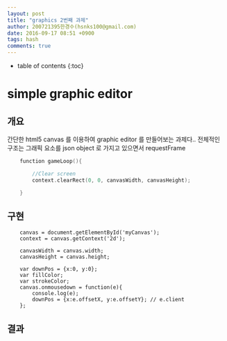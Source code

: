 ```yaml
---
layout: post
title: "graphics 2번째 과제"
author: 200721395한경수(hsnks100@gmail.com)
date: 2016-09-17 08:51 +0900
tags: hash
comments: true
---
```



* table of contents
{:toc}

# simple graphic editor

## 개요

간단한 html5 canvas 를 이용하여 graphic editor 를 만들어보는 과제다..
전체적인 구조는 그래픽 요소를 json object 로 가지고 있으면서 requestFrame 

``` cpp
    function gameLoop(){

        //Clear screen
        context.clearRect(0, 0, canvasWidth, canvasHeight);

    }

```

## 구현

```
    canvas = document.getElementById('myCanvas');
    context = canvas.getContext('2d');

    canvasWidth = canvas.width;
    canvasHeight = canvas.height;

    var downPos = {x:0, y:0};
    var fillColor;
    var strokeColor;
    canvas.onmousedown = function(e){
        console.log(e);
        downPos = {x:e.offsetX, y:e.offsetY}; // e.client 
    };
```


## 결과






